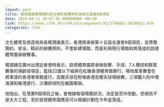 ```yaml
---
layout: post
title: 楊潤雄稱貫徹簡約安全精彩辦賽原則承辦全運會8個項目
date: 2024-04-11 18:07:36.000000000 +08:00
link: https://news.rthk.hk/rthk/ch/component/k2/1748481-20240411.htm
categories: rthk
---
```


文化體育及旅遊局局長楊潤雄表示，香港將承辦第十五屆全運會8個項目，並貫徹簡約、安全、精彩的辦賽原則，不會新建場館，而是利用現行場館和將落成的啟德體育園承辦賽事。

楊潤雄在廣州出席記者會時表示，啟德體育園將承辦劍擊、手球、7人欖球和群眾賽事的保齡球項目，籃球22歲以下組將在紅磡香港體育館舉行，場地單車賽會在將軍澳的香港單車館進行，高爾夫球在粉嶺香港高爾夫球場辦賽，三項鐵人則中環海濱和維港進行，沙灘排球則在維園舉辦。

他指出，在落實8個項目之後，會根據每個場館狀況，決定是否作改動，但相信不是太大工程，至於啟德體育園應該可以根據計劃在今年底落成。
